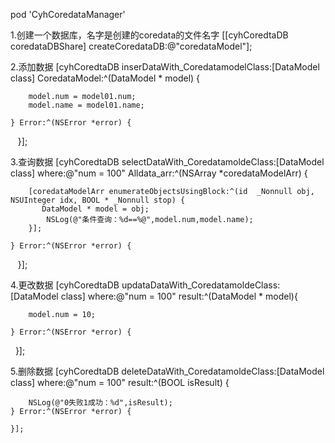 
pod  'CyhCoredataManager'

1.创建一个数据库，名字是创建的coredata的文件名字
[[cyhCoredtaDB coredataDBShare] createCoredataDB:@"coredataModel"];

2.添加数据
[cyhCoredtaDB inserDataWith_CoredatamodelClass:[DataModel class] CoredataModel:^(DataModel * model) {
        
        model.num = model01.num;
        model.name = model01.name;
    
    } Error:^(NSError *error) {
       
    }];

3.查询数据
[cyhCoredtaDB selectDataWith_CoredatamoldeClass:[DataModel class] where:@"num = 100" Alldata_arr:^(NSArray *coredataModelArr) {
        
        [coredataModelArr enumerateObjectsUsingBlock:^(id  _Nonnull obj, NSUInteger idx, BOOL * _Nonnull stop) {
           DataModel * model = obj;
            NSLog(@"条件查询：%d==%@",model.num,model.name);
        }];
        
    } Error:^(NSError *error) {
        
    }];

4.更改数据
 [cyhCoredtaDB updataDataWith_CoredatamoldeClass:[DataModel class] where:@"num = 100" result:^(DataModel * model){
        
        model.num = 10;
        
    } Error:^(NSError *error) {
        
    }];

5.删除数据
[cyhCoredtaDB deleteDataWith_CoredatamoldeClass:[DataModel class] where:@"num = 100" result:^(BOOL isResult) {
        
        NSLog(@"0失败1成功：%d",isResult);
    } Error:^(NSError *error) {
        
    }];
